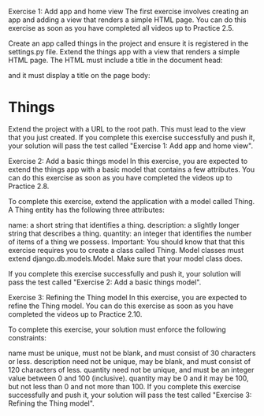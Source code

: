 
Exercise 1: Add app and home view
The first exercise involves creating an app and adding a view that renders a simple HTML page. You can do this exercise as soon as you have completed all videos up to Practice 2.5.

Create an app called things in the project and ensure it is registered in the settings.py file.
Extend the things app with a view that renders a simple HTML page. The HTML must include a title in the document head:
<title>Things</title>
and it must display a title on the page body:
<h1>Things</h1>
Extend the project with a URL to the root path. This must lead to the view that you just created.
If you complete this exercise successfully and push it, your solution will pass the test called "Exercise 1: Add app and home view".

Exercise 2: Add a basic things model
In this exercise, you are expected to extend the things app with a basic model that contains a few attributes. You can do this exercise as soon as you have completed the videos up to Practice 2.8.

To complete this exercise, extend the application with a model called Thing. A Thing entity has the following three attributes:

name: a short string that identifies a thing.
description: a slightly longer string that describes a thing.
quantity: an integer that identifies the number of items of a thing we possess.
Important: You should know that that this exercise requires you to create a class called Thing. Model classes must extend django.db.models.Model. Make sure that your model class does.

If you complete this exercise successfully and push it, your solution will pass the test called "Exercise 2: Add a basic things model".

Exercise 3: Refining the Thing model
In this exercise, you are expected to refine the Thing model. You can do this exercise as soon as you have completed the videos up to Practice 2.10.

To complete this exercise, your solution must enforce the following constraints:

name must be unique, must not be blank, and must consist of 30 characters or less.
description need not be unique, may be blank, and must consist of 120 characters of less.
quantity need not be unique, and must be an integer value between 0 and 100 (inclusive). quantity may be 0 and it may be 100, but not less than 0 and not more than 100.
If you complete this exercise successfully and push it, your solution will pass the test called "Exercise 3: Refining the Thing model".

